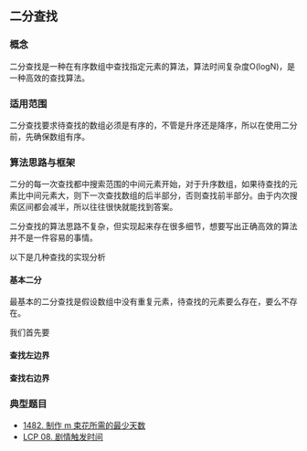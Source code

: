 ## 二分查找

### 概念

二分查找是一种在有序数组中查找指定元素的算法，算法时间复杂度O(logN)，是一种高效的查找算法。

### 适用范围

二分查找要求待查找的数组必须是有序的，不管是升序还是降序，所以在使用二分前，先确保数组有序。

### 算法思路与框架

二分的每一次查找都中搜索范围的中间元素开始，对于升序数组，如果待查找的元素比中间元素大，则下一次查找数组的后半部分，否则查找前半部分。由于内次搜索区间都会减半，所以往往很快就能找到答案。

二分查找的算法思路不复杂，但实现起来存在很多细节，想要写出正确高效的算法并不是一件容易的事情。

以下是几种查找的实现分析

#### 基本二分

最基本的二分查找是假设数组中没有重复元素，待查找的元素要么存在，要么不存在。

我们首先要

#### 查找左边界

#### 查找右边界

### 典型题目

- [1482. 制作 m 束花所需的最少天数](https://leetcode-cn.com/problems/minimum-number-of-days-to-make-m-bouquets/)
- [LCP 08. 剧情触发时间](https://leetcode-cn.com/problems/ju-qing-hong-fa-shi-jian/)
